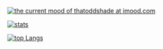 <a href="https://www.imood.com/users/thatoddshade" rel="me" title="current mood"><img src="https://moods.imood.com/display/uname-thatoddshade/fg-af3029/bg-fffcf0/trans-1/imood.gif" alt="the current mood of thatoddshade at imood.com" border="0"/></a>

[![stats](https://github-readme-stats.vercel.app/api?username=thatoddshade&count_private=true&show_icons=true&show_icons=true&theme=transparent&hide_border=true)](https://github.com/thatoddshade/ThatOddShade#readme)

[![top Langs](https://github-readme-stats.vercel.app/api/top-langs/?username=thatoddshade&show_icons=true&theme=transparent&hide_border=true)](https://github.com/thatoddshade/ThatOddShade#readme)
